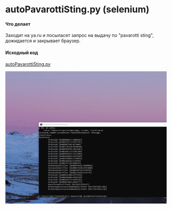 # autoPavarottiSting.py (selenium)

#### Что делает
Заходит на ya.ru и посыласет запрос на выдачу по "pavarotti sting", дожидается и закрывает браузер.
#### Исходный код
[autoPavarottiSting.py](https://github.com/igornbutin/TestLab-portfolio/blob/main/autoPavarottiSting.py)

![gif исполнения кода на selenium (autoPavarottiSting](https://github.com/igornbutin/TestLab-portfolio/blob/main/autoPavarottiSting.gif)
